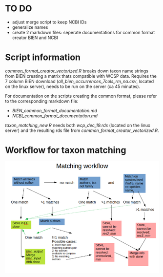 # TO DO
 * adjust merge script to keep NCBI IDs
 * generalize names
 * create 2 markdown files: seperate documentations for common format creator BIEN and NCBI  
 
 
# Script information 
*common_format_creator_vectorized.R* breaks down taxon name strings from BIEN creating a matrix thats compatible with WCSP data. Requires the 7 column BIEN download (*all_bien_occurrences_7cols_rm_na.csv*, located on the linux server), needs to be run on the server (ca 45 minutes).

For documentation on the scripts creating the common format, please refer to the corresponding markdown file: 
* *BIEN_common_format_documentation.md*
* *NCBI_common_format_documentation.md*

*taxon_matching_new.R* needs both *wcp_dec_19.rds* (located on the linux server) and the resulting rds file from *common_format_creator_vectorized.R*.

# Workflow for taxon matching
![workflow for matching](workflow_matching.png)